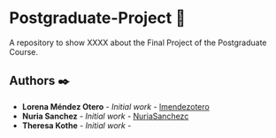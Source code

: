 # Postgraduate-Project 🚀
A repository to show XXXX about the Final Project of the Postgraduate Course.

## Authors ✒️

* **Lorena Méndez Otero** - *Initial work* - [lmendezotero](https://github.com/lmendezotero) 
* **Nuria Sanchez** - *Initial work* - [NuriaSanchezc](https://github.com/NuriaSanchezc) 
* **Theresa Kothe** - *Initial work* - []() 
